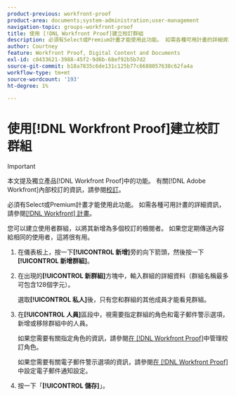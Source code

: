 ```yaml
---
product-previous: workfront-proof
product-area: documents;system-administration;user-management
navigation-topic: groups-workfront-proof
title: 使用 [!DNL Workfront Proof]建立校訂群組
description: 必須有Select或Premium計畫才能使用此功能。 如需各種可用計畫的詳細資訊，請參閱Workfront計畫。
author: Courtney
feature: Workfront Proof, Digital Content and Documents
exl-id: c0433621-3988-45f2-9d6b-68ef92b5b7d2
source-git-commit: b18a7835c6de131c125b77c6688057638c62fa4a
workflow-type: tm+mt
source-wordcount: '193'
ht-degree: 1%

---
```


# 使用[!DNL Workfront Proof]建立校訂群組

>[!IMPORTANT]
>
>本文提及獨立產品[!DNL Workfront Proof]中的功能。 有關[!DNL Adobe Workfront]內部校訂的資訊，請參閱[校訂](../../../review-and-approve-work/proofing/proofing.md)。

必須有Select或Premium計畫才能使用此功能。 如需各種可用計畫的詳細資訊，請參閱[[!DNL Workfront] 計畫](https://business.adobe.com/tw/products/workfront/pricing.html)。

您可以建立使用者群組，以將其新增為多個校訂的檢閱者。 如果您定期傳送內容給相同的使用者，這將很有用。

1. 在儀表板上，按一下&#x200B;**[!UICONTROL 新增]**&#x200B;旁的向下箭頭，然後按一下&#x200B;**[!UICONTROL 新增群組]**。

1. 在出現的&#x200B;**[!UICONTROL 新群組]**&#x200B;方塊中，輸入群組的詳細資料（群組名稱最多可包含128個字元）。

   選取&#x200B;**[!UICONTROL 私人]**&#x200B;後，只有您和群組的其他成員才能看見群組。

1. 在&#x200B;**[!UICONTROL 人員]**&#x200B;區段中，視需要指定群組的角色和電子郵件警示選項，新增或移除群組中的人員。

   如果您需要有關指定角色的資訊，請參閱[在 [!DNL Workfront Proof]](../../../workfront-proof/wp-work-proofsfiles/share-proofs-and-files/manage-proof-roles.md)中管理校訂角色。

   如果您需要有關電子郵件警示選項的資訊，請參閱[在 [!DNL Workfront Proof]](../../../workfront-proof/wp-emailsntfctns/email-alerts/config-email-notification-settings-wp.md)中設定電子郵件通知設定。

1. 按一下「**[!UICONTROL 儲存]**」。
